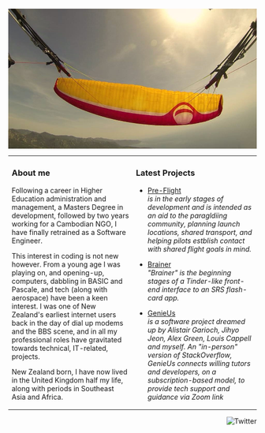 <a href="https://www.tookay.net/"><img src="Wing up.jpg" alt="Banner image of paraglider wing" align="center" /></a>

<table><tr><td valign="top" width="50%">

### About me

Following a career in Higher Education administration and management, a Masters Degree in development, followed by two years working for a Cambodian NGO, I have finally retrained as a Software Engineer. 

This interest in coding is not new however.  From a young age I was playing on, and opening-up, computers, dabbling in BASIC and Pascale, and tech (along with aerospace) have been a keen interest.  I was one of New Zealand's earliest internet users back in the day of dial up modems and the BBS scene, and in all my professional roles have gravitated towards technical, IT-related, projects.

New Zealand born, I have now lived in the United Kingdom half my life, along with periods in Southeast Asia and Africa. 



</td><td valign="top" width="50%">

### Latest Projects

<!-- Projects list -->

*   [Pre-Flight](https://)<br/>*is in the early stages of development and is intended as an aid to the paragldiing community, planning launch locations, shared transport, and helping pilots estblish contact with shared flight goals in mind.*

*   [Brainer](https://)<br/>*"Brainer" is the beginning stages of a Tinder-like front-end interface to an SRS flash-card app.*

*   [GenieUs](https://)<br/>*is a software project dreamed up by Alistair Garioch, Jihyo Jeon, Alex Green, Louis Cappell and myself. An "in-person" version of StackOverflow, GenieUs connects willing tutors and developers, on a subscription-based model, to provide tech support and guidance via Zoom link*

<!-- blog end -->

</td></tr></table>

<a href="https://twitter.com/tookayNET"><img src="https://img.shields.io/badge/Twitter-1DA1F2?style=for-the-badge&logo=twitter&logoColor=white" align="right" alt="Twitter"></a>
<!-- <a href="https://github.com/codepunkt/"><img src="https://github.com/"  alt=""></a>-->
